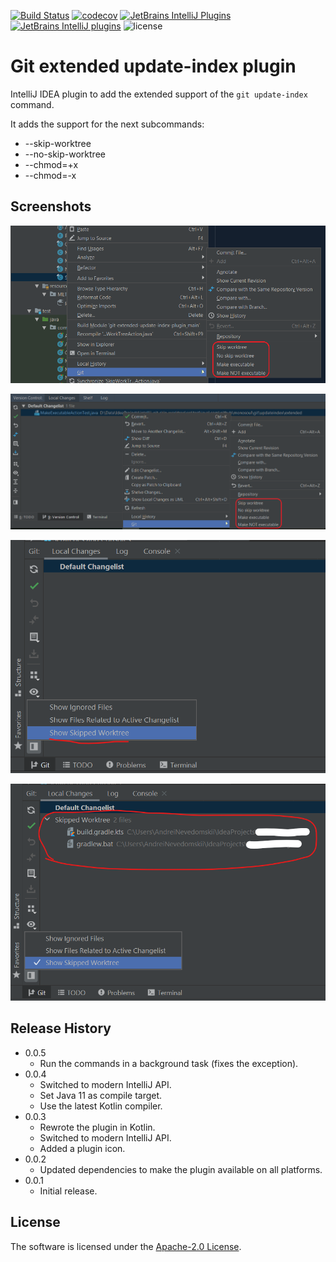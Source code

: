 [![Build Status](https://travis-ci.com/monosoul/git-extended-update-index-plugin.svg?branch=master)](https://travis-ci.com/monosoul/git-extended-update-index-plugin)
[![codecov](https://codecov.io/gh/monosoul/git-extended-update-index-plugin/branch/master/graph/badge.svg)](https://codecov.io/gh/monosoul/git-extended-update-index-plugin)
[![JetBrains IntelliJ Plugins](https://img.shields.io/jetbrains/plugin/v/11217)](https://plugins.jetbrains.com/plugin/11217-git-extended-update-index)
[![JetBrains IntelliJ plugins](https://img.shields.io/jetbrains/plugin/d/11217)](https://plugins.jetbrains.com/plugin/11217-git-extended-update-index)
![license](https://img.shields.io/github/license/monosoul/git-extended-update-index-plugin.svg)

# Git extended update-index plugin
IntelliJ IDEA plugin to add the extended support of the `git update-index` command.

It adds the support for the next subcommands:
 - --skip-worktree
 - --no-skip-worktree
 - --chmod=+x
 - --chmod=-x

## Screenshots
![New items in the git context menu](screenshots/screenshot_1.png)

![New items in the git context menu](screenshots/screenshot_2.png)

![Show Skipped Worktree option](screenshots/screenshot_3.png)

![Show skipped worktree changes view element](screenshots/screenshot_4.png)

## Release History
* 0.0.5
  * Run the commands in a background task (fixes the exception).
* 0.0.4
  * Switched to modern IntelliJ API.
  * Set Java 11 as compile target.
  * Use the latest Kotlin compiler.
* 0.0.3
    * Rewrote the plugin in Kotlin.
    * Switched to modern IntelliJ API.
    * Added a plugin icon.
* 0.0.2
    * Updated dependencies to make the plugin available on all platforms.
* 0.0.1
    * Initial release.
    
## License
The software is licensed under the [Apache-2.0 License](LICENSE).